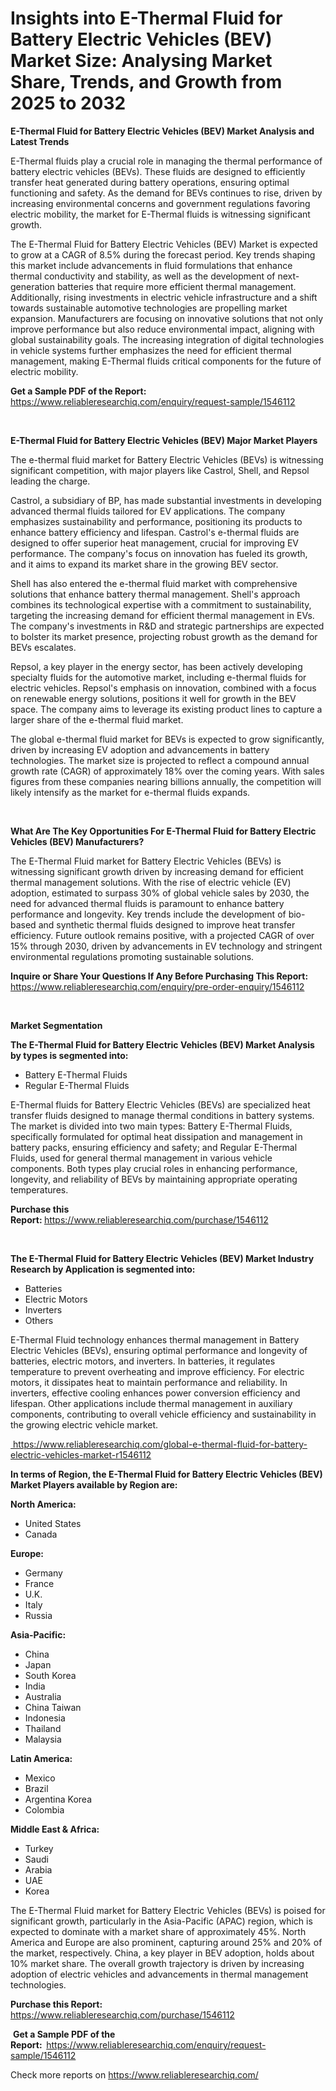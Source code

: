 <p><h1>Insights into E-Thermal Fluid for Battery Electric Vehicles (BEV) Market Size: Analysing Market Share, Trends, and Growth from 2025 to 2032</h1></p><p><strong>E-Thermal Fluid for Battery Electric Vehicles (BEV) Market Analysis and Latest Trends</strong></p>
<p><p>E-Thermal fluids play a crucial role in managing the thermal performance of battery electric vehicles (BEVs). These fluids are designed to efficiently transfer heat generated during battery operations, ensuring optimal functioning and safety. As the demand for BEVs continues to rise, driven by increasing environmental concerns and government regulations favoring electric mobility, the market for E-Thermal fluids is witnessing significant growth.</p><p>The E-Thermal Fluid for Battery Electric Vehicles (BEV) Market is expected to grow at a CAGR of 8.5% during the forecast period. Key trends shaping this market include advancements in fluid formulations that enhance thermal conductivity and stability, as well as the development of next-generation batteries that require more efficient thermal management. Additionally, rising investments in electric vehicle infrastructure and a shift towards sustainable automotive technologies are propelling market expansion. Manufacturers are focusing on innovative solutions that not only improve performance but also reduce environmental impact, aligning with global sustainability goals. The increasing integration of digital technologies in vehicle systems further emphasizes the need for efficient thermal management, making E-Thermal fluids critical components for the future of electric mobility.</p></p>
<p><strong>Get a Sample PDF of the Report:&nbsp;</strong> <a href="https://www.reliableresearchiq.com/enquiry/request-sample/1546112?utm_campaign=1123&utm_medium=2&utm_source=Github&utm_content=ia&utm_term=01022025&utm_id=e-thermal-fluid-for-battery-electric-vehicles-bev">https://www.reliableresearchiq.com/enquiry/request-sample/1546112</a></p>
<p>&nbsp;</p>
<p><strong>E-Thermal Fluid for Battery Electric Vehicles (BEV) Major Market Players</strong></p>
<p><p>The e-thermal fluid market for Battery Electric Vehicles (BEVs) is witnessing significant competition, with major players like Castrol, Shell, and Repsol leading the charge. </p><p>Castrol, a subsidiary of BP, has made substantial investments in developing advanced thermal fluids tailored for EV applications. The company emphasizes sustainability and performance, positioning its products to enhance battery efficiency and lifespan. Castrol's e-thermal fluids are designed to offer superior heat management, crucial for improving EV performance. The company's focus on innovation has fueled its growth, and it aims to expand its market share in the growing BEV sector.</p><p>Shell has also entered the e-thermal fluid market with comprehensive solutions that enhance battery thermal management. Shell's approach combines its technological expertise with a commitment to sustainability, targeting the increasing demand for efficient thermal management in EVs. The company's investments in R&D and strategic partnerships are expected to bolster its market presence, projecting robust growth as the demand for BEVs escalates.</p><p>Repsol, a key player in the energy sector, has been actively developing specialty fluids for the automotive market, including e-thermal fluids for electric vehicles. Repsol's emphasis on innovation, combined with a focus on renewable energy solutions, positions it well for growth in the BEV space. The company aims to leverage its existing product lines to capture a larger share of the e-thermal fluid market.</p><p>The global e-thermal fluid market for BEVs is expected to grow significantly, driven by increasing EV adoption and advancements in battery technologies. The market size is projected to reflect a compound annual growth rate (CAGR) of approximately 18% over the coming years. With sales figures from these companies nearing billions annually, the competition will likely intensify as the market for e-thermal fluids expands.</p></p>
<p>&nbsp;</p>
<p><strong>What Are The Key Opportunities For E-Thermal Fluid for Battery Electric Vehicles (BEV) Manufacturers?</strong></p>
<p><p>The E-Thermal Fluid market for Battery Electric Vehicles (BEVs) is witnessing significant growth driven by increasing demand for efficient thermal management solutions. With the rise of electric vehicle (EV) adoption, estimated to surpass 30% of global vehicle sales by 2030, the need for advanced thermal fluids is paramount to enhance battery performance and longevity. Key trends include the development of bio-based and synthetic thermal fluids designed to improve heat transfer efficiency. Future outlook remains positive, with a projected CAGR of over 15% through 2030, driven by advancements in EV technology and stringent environmental regulations promoting sustainable solutions.</p></p>
<p><strong>Inquire or Share Your Questions If Any Before Purchasing This Report:</strong> <a href="https://www.reliableresearchiq.com/enquiry/pre-order-enquiry/1546112?utm_campaign=1123&utm_medium=2&utm_source=Github&utm_content=ia&utm_term=01022025&utm_id=e-thermal-fluid-for-battery-electric-vehicles-bev">https://www.reliableresearchiq.com/enquiry/pre-order-enquiry/1546112</a></p>
<p>&nbsp;</p>
<p><strong>Market Segmentation</strong></p>
<p><strong>The E-Thermal Fluid for Battery Electric Vehicles (BEV) Market Analysis by types is segmented into:</strong></p>
<p><ul><li>Battery E-Thermal Fluids</li><li>Regular E-Thermal Fluids</li></ul></p>
<p><p>E-Thermal fluids for Battery Electric Vehicles (BEVs) are specialized heat transfer fluids designed to manage thermal conditions in battery systems. The market is divided into two main types: Battery E-Thermal Fluids, specifically formulated for optimal heat dissipation and management in battery packs, ensuring efficiency and safety; and Regular E-Thermal Fluids, used for general thermal management in various vehicle components. Both types play crucial roles in enhancing performance, longevity, and reliability of BEVs by maintaining appropriate operating temperatures.</p></p>
<p><strong>Purchase this Report:&nbsp;</strong><a href="https://www.reliableresearchiq.com/purchase/1546112?utm_campaign=1123&utm_medium=2&utm_source=Github&utm_content=ia&utm_term=01022025&utm_id=e-thermal-fluid-for-battery-electric-vehicles-bev">https://www.reliableresearchiq.com/purchase/1546112</a></p>
<p>&nbsp;</p>
<p><strong>The E-Thermal Fluid for Battery Electric Vehicles (BEV) Market Industry Research by Application is segmented into:</strong></p>
<p><ul><li>Batteries</li><li>Electric Motors</li><li>Inverters</li><li>Others</li></ul></p>
<p><p>E-Thermal Fluid technology enhances thermal management in Battery Electric Vehicles (BEVs), ensuring optimal performance and longevity of batteries, electric motors, and inverters. In batteries, it regulates temperature to prevent overheating and improve efficiency. For electric motors, it dissipates heat to maintain performance and reliability. In inverters, effective cooling enhances power conversion efficiency and lifespan. Other applications include thermal management in auxiliary components, contributing to overall vehicle efficiency and sustainability in the growing electric vehicle market.</p></p>
<p><a href="https://www.reliableresearchiq.com/global-e-thermal-fluid-for-battery-electric-vehicles-market-r1546112?utm_campaign=1123&utm_medium=2&utm_source=Github&utm_content=ia&utm_term=01022025&utm_id=e-thermal-fluid-for-battery-electric-vehicles-bev">&nbsp;https://www.reliableresearchiq.com/global-e-thermal-fluid-for-battery-electric-vehicles-market-r1546112</a></p>
<p><strong>In terms of Region, the E-Thermal Fluid for Battery Electric Vehicles (BEV) Market Players available by Region are:</strong></p>
<p>
    <p> <strong> North America: </strong>
        <ul>
            <li>United States</li>
            <li>Canada</li>
        </ul>
        </p> 
    <p> <strong> Europe: </strong>
        <ul>
            <li>Germany</li>
            <li>France</li>
            <li>U.K.</li>
            <li>Italy</li>
            <li>Russia</li>
        </ul>
        </p> 
    <p> <strong> Asia-Pacific: </strong>
        <ul>
            <li>China</li>
            <li>Japan</li>
            <li>South Korea</li>
            <li>India</li>
            <li>Australia</li>
            <li>China Taiwan</li>
            <li>Indonesia</li>
            <li>Thailand</li>
            <li>Malaysia</li>
        </ul>
        </p> 
    <p> <strong> Latin America: </strong>
        <ul>
            <li>Mexico</li>
            <li>Brazil</li>
            <li>Argentina Korea</li>
            <li>Colombia</li>
        </ul>
        </p> 
    <p> <strong> Middle East & Africa: </strong>
        <ul>
            <li>Turkey</li>
            <li>Saudi</li>
            <li>Arabia</li>
            <li>UAE</li>
            <li>Korea</li>
        </ul>
    </p>
    </p>
<p><p>The E-Thermal Fluid market for Battery Electric Vehicles (BEVs) is poised for significant growth, particularly in the Asia-Pacific (APAC) region, which is expected to dominate with a market share of approximately 45%. North America and Europe are also prominent, capturing around 25% and 20% of the market, respectively. China, a key player in BEV adoption, holds about 10% market share. The overall growth trajectory is driven by increasing adoption of electric vehicles and advancements in thermal management technologies.</p></p>
<p><strong>Purchase this Report: </strong><a href="https://www.reliableresearchiq.com/purchase/1546112?utm_campaign=1123&utm_medium=2&utm_source=Github&utm_content=ia&utm_term=01022025&utm_id=e-thermal-fluid-for-battery-electric-vehicles-bev">https://www.reliableresearchiq.com/purchase/1546112</a></p>
<p>&nbsp;<strong>Get a Sample PDF of the Report:&nbsp;&nbsp;</strong><a href="https://www.reliableresearchiq.com/enquiry/request-sample/1546112?utm_campaign=1123&utm_medium=2&utm_source=Github&utm_content=ia&utm_term=01022025&utm_id=e-thermal-fluid-for-battery-electric-vehicles-bev">https://www.reliableresearchiq.com/enquiry/request-sample/1546112</a></p>
<p><strong></strong></p>
<p>Check more reports on <a href="https://www.reliableresearchiq.com/?utm_campaign=1123&utm_medium=2&utm_source=Github&utm_content=ia&utm_term=01022025&utm_id=e-thermal-fluid-for-battery-electric-vehicles-bev">https://www.reliableresearchiq.com/</a></p>
